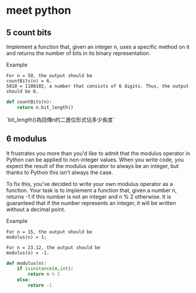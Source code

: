 # meet python
## 5 count bits
Implement a function that, given an integer n, uses a specific method on it and returns the number of bits in its binary representation.

Example
```
For n = 50, the output should be
countBits(n) = 6.
5010 = 1100102, a number that consists of 6 digits. Thus, the output should be 6.
```

```python
def countBits(n):
    return n.bit_length()
```
ˋbit_length()為回傳n的二進位形式佔多少長度ˋ

## 6 modulus

It frustrates you more than you'd like to admit that the modulus operator in Python can be applied to non-integer values. When you write code, you expect the result of the modulus operator to always be an integer, but thanks to Python this isn't always the case.

To fix this, you've decided to write your own modulus operator as a function. Your task is to implement a function that, given a number n, returns -1 if this number is not an integer and n % 2 otherwise. It is guaranteed that if the number represents an integer, it will be written without a decimal point.

Example
```
For n = 15, the output should be
modulus(n) = 1;

For n = 23.12, the output should be
modulus(n) = -1.
```

```python
def modulus(n):
    if isinstance(n,int):
        return n % 2
    else:
        return -1
```
